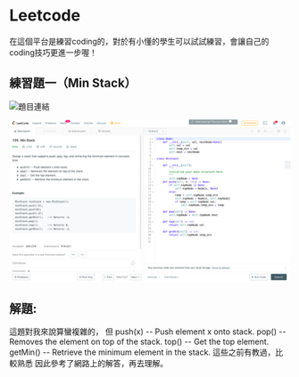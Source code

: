 # Leetcode
在這個平台是練習coding的，對於有小懂的學生可以試試練習，會讓自己的coding技巧更進一步喔！

## 練習題一（Min Stack）

![題目連結](https://leetcode.com/problems/min-stack/)

![](/images/螢幕快照%202019-10-18%20下午4.03.47.png)

## 解題:
這題對我來說算蠻複雜的，
但
push(x) -- Push element x onto stack.
pop() -- Removes the element on top of the stack.
top() -- Get the top element.
getMin() -- Retrieve the minimum element in the stack.
這些之前有教過，比較熟悉
因此參考了網路上的解答，再去理解。


